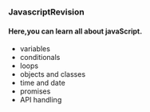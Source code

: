 ### JavascriptRevision

#### Here,you can learn all about javaScript.
- variables
- conditionals
- loops
- objects and classes
- time and date
- promises
- API handling
